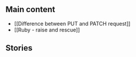 ## Main content
- [[Difference between PUT and PATCH request]] 
- [[Ruby - raise and rescue]]

## Stories

